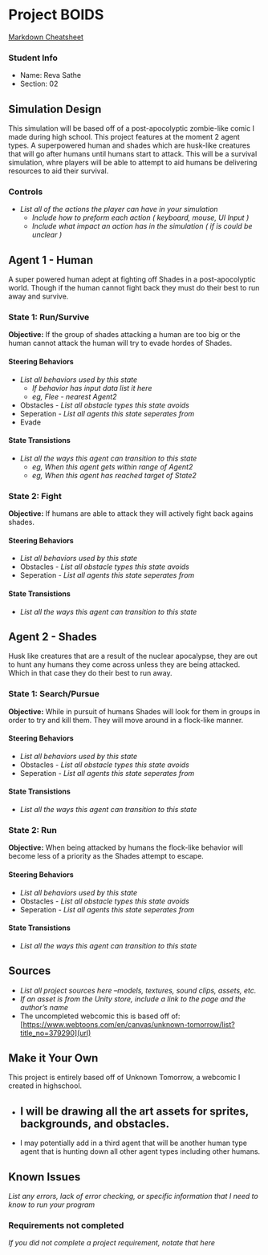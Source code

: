 # Project BOIDS

[Markdown Cheatsheet](https://github.com/adam-p/markdown-here/wiki/Markdown-Here-Cheatsheet)

### Student Info

-   Name: Reva Sathe
-   Section: 02

## Simulation Design

This simulation will be based off of a post-apocolyptic zombie-like comic I made during high school.  This project features at the moment 2 agent types. A superpowered human and shades which are husk-like creatures that will go after humans until humans start to attack. This will be a survival simulation, whre players will be able to attempt to aid humans be delivering resources to aid their survival. 

### Controls

-   _List all of the actions the player can have in your simulation_
    -   _Include how to preform each action ( keyboard, mouse, UI Input )_
    -   _Include what impact an action has in the simulation ( if is could be unclear )_


## Agent 1 - Human

A super powered human adept at fighting off Shades in a post-apocolyptic world. Though if the human cannot fight back they must do their best to run away and survive.

### State 1: Run/Survive 

**Objective:** If the group of shades attacking a human are too big or the human cannot attack the human will try to evade hordes of Shades.

#### Steering Behaviors

- _List all behaviors used by this state_
   - _If behavior has input data list it here_
   - _eg, Flee - nearest Agent2_
- Obstacles - _List all obstacle types this state avoids_
- Seperation - _List all agents this state seperates from_
- Evade
   
#### State Transistions

- _List all the ways this agent can transition to this state_
   - _eg, When this agent gets within range of Agent2_
   - _eg, When this agent has reached target of State2_
   
### State 2: Fight

**Objective:** If humans are able to attack they will actively fight back agains shades. 

#### Steering Behaviors

- _List all behaviors used by this state_
- Obstacles - _List all obstacle types this state avoids_
- Seperation - _List all agents this state seperates from_
   
#### State Transistions

- _List all the ways this agent can transition to this state_

## Agent 2 - Shades
Husk like creatures that are a result of the nuclear apocalypse, they are out to hunt any humans they come across unless they are being attacked. Which in that case they do their best to run away.  

### State 1: Search/Pursue

**Objective:** While in pursuit of humans Shades will look for them in groups in order to try and kill them. They will move around in a flock-like manner. 

#### Steering Behaviors

- _List all behaviors used by this state_
- Obstacles - _List all obstacle types this state avoids_
- Seperation - _List all agents this state seperates from_
   
#### State Transistions

- _List all the ways this agent can transition to this state_
   
### State 2: Run

**Objective:** When being attacked by humans the flock-like behavior will become less of a priority as the Shades attempt to escape.

#### Steering Behaviors

- _List all behaviors used by this state_
- Obstacles - _List all obstacle types this state avoids_
- Seperation - _List all agents this state seperates from_
   
#### State Transistions

- _List all the ways this agent can transition to this state_

## Sources

-   _List all project sources here –models, textures, sound clips, assets, etc._
-   _If an asset is from the Unity store, include a link to the page and the author’s name_
-   The uncompleted webcomic this is based off of: [https://www.webtoons.com/en/canvas/unknown-tomorrow/list?title_no=379290](url)

## Make it Your Own
This project is entirely based off of Unknown Tomorrow, a webcomic I created in highschool. 
- I will be drawing all the art assets for sprites, backgrounds, and obstacles.
    - 
- I may potentially add in a third agent that will be another human type agent that is hunting down all other agent types including other humans. 

## Known Issues

_List any errors, lack of error checking, or specific information that I need to know to run your program_

### Requirements not completed

_If you did not complete a project requirement, notate that here_

